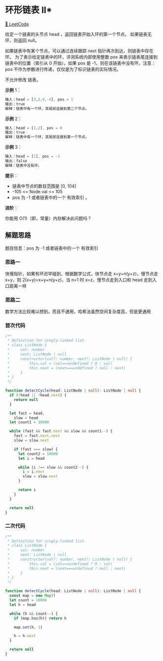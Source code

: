 # 环形链表 II\*

[🔗 LeetCode](https://leetcode.cn/problems/linked-list-cycle-ii/)

给定一个链表的头节点 head ，返回链表开始入环的第一个节点。 如果链表无环，则返回 null。

如果链表中有某个节点，可以通过连续跟踪 next 指针再次到达，则链表中存在环。 为了表示给定链表中的环，评测系统内部使用整数 pos 来表示链表尾连接到链表中的位置（索引从 0 开始）。如果 pos 是 -1，则在该链表中没有环。注意：pos 不作为参数进行传递，仅仅是为了标识链表的实际情况。

不允许修改 链表。

**示例** 1：

```js
输入：head = [3,2,0,-4], pos = 1
输出：true
解释：链表中有一个环，其尾部连接到第二个节点。
```

**示例** 2：

```js
输入：head = [1,2], pos = 0
输出：true
解释：链表中有一个环，其尾部连接到第一个节点。
```

**示例** 3：

```js
输入：head = [1], pos = -1
输出：false
解释：链表中没有环。
```

**提示**：

- 链表中节点的数目范围是 [0, 104]
- -105 <= Node.val <= 105
- pos 为 -1 或者链表中的一个 有效索引 。

**进阶**：

你能用 O(1)（即，常量）内存解决此问题吗？

## 解题思路

题目信息：pos 为 -1 或者链表中的一个 有效索引

### 思路一

快慢指针，如果有环迟早碰到，根据数学公式，快节点走 x+y+n(y+z)，慢节点走 x+y，则 2(x+y)=x+y+n(y+z)，当 n=1 时 x=z，慢节点走到入口和 head 走到入口距离一样

### 思路二

数学方法比较难以想到，而且不通用，哈希法虽然空间复杂度高，但是更通用

### 首次代码

```ts
/**
 * Definition for singly-linked list.
 * class ListNode {
 *     val: number
 *     next: ListNode | null
 *     constructor(val?: number, next?: ListNode | null) {
 *         this.val = (val===undefined ? 0 : val)
 *         this.next = (next===undefined ? null : next)
 *     }
 * }
 */

function detectCycle(head: ListNode | null): ListNode | null {
  if (!head || !head.next) {
    return null
  }

  let fast = head,
    slow = head
  let count1 = 10000

  while (fast && fast.next && slow && count1--) {
    fast = fast.next.next
    slow = slow.next

    if (fast === slow) {
      let count2 = 10000
      let i = head

      while (i !== slow && count2--) {
        i = i.next
        slow = slow.next
      }

      return i
    }
  }

  return null
}
```

### 二次代码

```ts
/**
 * Definition for singly-linked list.
 * class ListNode {
 *     val: number
 *     next: ListNode | null
 *     constructor(val?: number, next?: ListNode | null) {
 *         this.val = (val===undefined ? 0 : val)
 *         this.next = (next===undefined ? null : next)
 *     }
 * }
 */

function detectCycle(head: ListNode | null): ListNode | null {
  const map = new Map()
  let count = 10000
  let h = head

  while (h && count--) {
    if (map.has(h)) return h

    map.set(h, 1)

    h = h.next
  }

  return null
}
```
